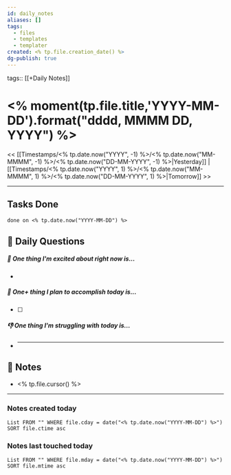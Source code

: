 ```yaml
---
id: daily_notes
aliases: []
tags:
  - files
  - templates
  - templater
created: <% tp.file.creation_date() %>
dg-publish: true
---
```

tags:: [[+Daily Notes]]

# <% moment(tp.file.title,'YYYY-MM-DD').format("dddd, MMMM DD, YYYY") %>

<< [[Timestamps/<% tp.date.now("YYYY", -1) %>/<% tp.date.now("MM-MMMM", -1) %>/<% tp.date.now("DD-MM-YYYY", -1) %>|Yesterday]] | [[Timestamps/<% tp.date.now("YYYY", 1) %>/<% tp.date.now("MM-MMMM", 1) %>/<% tp.date.now("DD-MM-YYYY", 1) %>|Tomorrow]] >>

---

## Tasks Done

```tasks
done on <% tp.date.now("YYYY-MM-DD") %>

```

## 📅 Daily Questions

##### 🙌 One thing I'm excited about right now is...

-

##### 🚀 One+ thing I plan to accomplish today is...

- [ ]

##### 👎 One thing I'm struggling with today is...

- ***

## 📝 Notes

- <% tp.file.cursor() %>

---

### Notes created today

```dataview
List FROM "" WHERE file.cday = date("<% tp.date.now("YYYY-MM-DD") %>") SORT file.ctime asc
```

### Notes last touched today

```dataview
List FROM "" WHERE file.mday = date("<% tp.date.now("YYYY-MM-DD") %>") SORT file.mtime asc
```
